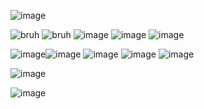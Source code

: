 ![image](https://media.discordapp.net/attachments/1273727129884037193/1287420076294803537/IMG_2444.png?ex=66f17ae1&is=66f02961&hm=59ea1c54afa624efdc77d05ae906c5da35f1f5bc8ccea0f3993e86daf2755345&=&format=webp&quality=lossless&width=670&height=670=250x250)

   ![bruh](https://64.media.tumblr.com/04aaba2260247ead30df9a36a194056d/tumblr_pucbjd4nPL1xbgu08o3_100.pnj) ![bruh](https://64.media.tumblr.com/34a79b1b5ea51051569789ac8b3c3576/117a2e63d0539028-16/s100x200/32a5e7db867a8d3b60384f1b288d1b0467aeee77.pnj) ![image](https://media4.giphy.com/media/v1.Y2lkPTc5MGI3NjExeHN6dWIzYTNqbTlpbXlvcnhrb3Bvb2JlbWN2ZWthcjFybHo2MWQwOSZlcD12MV9pbnRlcm5hbF9naWZfYnlfaWQmY3Q9Zw/p2ncpyAwdfKqQ0J5nz/giphy.gif) ![image](https://media2.giphy.com/media/v1.Y2lkPTc5MGI3NjExbzRqbDg4OWxpdmliZzdnYnl1N2lpdmR6eTN4M2dmeTR5eXF0eGJoZCZlcD12MV9pbnRlcm5hbF9naWZfYnlfaWQmY3Q9Zw/zC8v7gdDF3SbCd2x6H/giphy.gif) ![image](https://media3.giphy.com/media/v1.Y2lkPTc5MGI3NjExbmtqbnJycmw1eWNsNWI4azkyaGRlYTQ4bHY2YjdpZWhlOHBwc3UxeCZlcD12MV9pbnRlcm5hbF9naWZfYnlfaWQmY3Q9Zw/DI5Ijac2EIz1clgTwS/giphy.gif) 

![image](https://github.com/kekkiie/kekkiie/assets/47456855/ad95b80a-abf0-458a-80fb-0098ca7216be)![image](https://media3.giphy.com/media/v1.Y2lkPTc5MGI3NjExNXdoa29meHc0OGUwdTZzcjJ2ajVwNWlxY2R1ZGtvdWxqb2Npc20xNiZlcD12MV9pbnRlcm5hbF9naWZfYnlfaWQmY3Q9Zw/RNIyQMntw0xYtAKG5K/giphy.gif) ![image](https://media3.giphy.com/media/v1.Y2lkPTc5MGI3NjExanpkYjNlZ3dpYmt1YXUwMmNjcnl3ODc5d3lqeHpiamx2bmdvaWZyYiZlcD12MV9pbnRlcm5hbF9naWZfYnlfaWQmY3Q9Zw/hY7fuQESL72AZgdbKp/giphy.gif) ![image](https://media4.giphy.com/media/v1.Y2lkPTc5MGI3NjExbXg3d2U3MDViNTVvMXRlOHdqcWh0dTA0NTc3ZXpuamgyZjR2YjViZCZlcD12MV9pbnRlcm5hbF9naWZfYnlfaWQmY3Q9Zw/ESAZRd4dZthOteskfa/giphy.gif) ![image](https://pix.crd.co/assets/images/gallery24/98579c20_original.png?v=cf5fcef5)

![image](https://pix.crd.co/assets/images/gallery09/86ada533.gif?v=cf5fcef5) 
 
 ![image](https://autism.crd.co/assets/images/gallery01/e8d15dfb.gif?v=69d6a439)  

